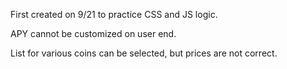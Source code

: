 First created on 9/21 to practice CSS and JS logic. 

APY cannot be customized on user end. 

List for various coins can be selected, but prices are not correct. 
